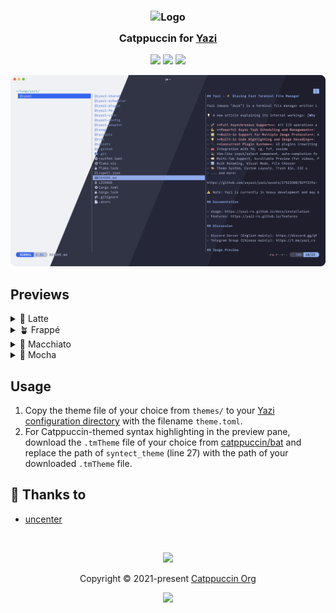 <h3 align="center">
	<img src="https://raw.githubusercontent.com/catppuccin/catppuccin/main/assets/logos/exports/1544x1544_circle.png" width="100" alt="Logo"/><br/>
	<img src="https://raw.githubusercontent.com/catppuccin/catppuccin/main/assets/misc/transparent.png" height="30" width="0px"/>
	Catppuccin for <a href="https://yazi-rs.github.io">Yazi</a>
	<img src="https://raw.githubusercontent.com/catppuccin/catppuccin/main/assets/misc/transparent.png" height="30" width="0px"/>
</h3>

<p align="center">
	<a href="https://github.com/catppuccin/yazi/stargazers"><img src="https://img.shields.io/github/stars/catppuccin/yazi?colorA=363a4f&colorB=b7bdf8&style=for-the-badge"></a>
	<a href="https://github.com/catppuccin/yazi/issues"><img src="https://img.shields.io/github/issues/catppuccin/yazi?colorA=363a4f&colorB=f5a97f&style=for-the-badge"></a>
	<a href="https://github.com/catppuccin/yazi/contributors"><img src="https://img.shields.io/github/contributors/catppuccin/yazi?colorA=363a4f&colorB=a6da95&style=for-the-badge"></a>
</p>

<p align="center">
	<img src="assets/previews/preview.webp"/>
</p>

## Previews

<details>
<summary>🌻 Latte</summary>
<img src="assets/previews/latte.webp"/>
</details>
<details>
<summary>🪴 Frappé</summary>
<img src="assets/previews/frappe.webp"/>
</details>
<details>
<summary>🌺 Macchiato</summary>
<img src="assets/previews/macchiato.webp"/>
</details>
<details>
<summary>🌿 Mocha</summary>
<img src="assets/previews/mocha.webp"/>
</details>

## Usage

1. Copy the theme file of your choice from `themes/` to your [Yazi configuration directory](https://yazi-rs.github.io/docs/configuration/overview) with the filename `theme.toml`.
2. For Catppuccin-themed syntax highlighting in the preview pane, download the `.tmTheme` file of your choice from [catppuccin/bat](https://github.com/catppuccin/bat) and replace the path of `syntect_theme` (line 27) with the path of your downloaded `.tmTheme` file.

## 💝 Thanks to

- [uncenter](https://github.com/uncenter)

&nbsp;

<p align="center">
	<img src="https://raw.githubusercontent.com/catppuccin/catppuccin/main/assets/footers/gray0_ctp_on_line.svg?sanitize=true" />
</p>

<p align="center">
	Copyright &copy; 2021-present <a href="https://github.com/catppuccin" target="_blank">Catppuccin Org</a>
</p>

<p align="center">
	<a href="https://github.com/catppuccin/catppuccin/blob/main/LICENSE"><img src="https://img.shields.io/static/v1.svg?style=for-the-badge&label=License&message=MIT&logoColor=d9e0ee&colorA=363a4f&colorB=b7bdf8"/></a>
</p>
